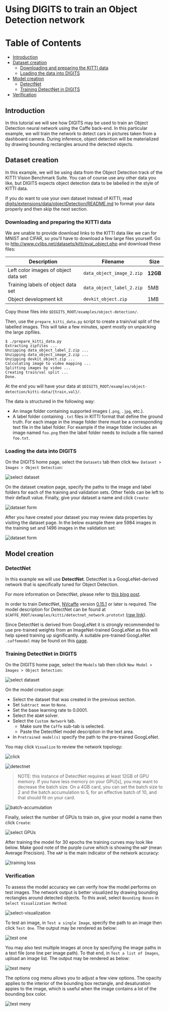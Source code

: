 # Using DIGITS to train an Object Detection network

Table of Contents
=================
* [Introduction](#introduction)
* [Dataset creation](#dataset-creation)
    * [Downloading and preparing the KITTI data](#downloading-and-preparing-the-kitti-data)
    * [Loading the data into DIGITS](#loading-the-data-into-digits)
* [Model creation](#model-creation)
    * [DetectNet](#detectnet)
    * [Training DetectNet in DIGITS](#training-detectnet-in-digits)
* [Verification](#verification)

## Introduction

In this tutorial we will see how DIGITS may be used to train an Object Detection neural network using the Caffe back-end.
In this particular example, we will train the network to detect cars in pictures taken from a dashboard camera.
During inference, object detection will be materialized by drawing bounding rectangles around the detected objects.

## Dataset creation

In this example, we will be using data from the Object Detection track of the KITTI Vision Benchmark Suite.
You can of course use any other data you like, but DIGITS expects object detection data to be labelled in the style of KITTI data.

If you do want to use your own dataset instead of KITTI, read [digits/extensions/data/objectDetection/README.md](../../digits/extensions/data/objectDetection/README.md) to format your data properly and then skip the next section.

### Downloading and preparing the KITTI data

We are unable to provide download links to the KITTI data like we can for MNIST and CIFAR, so you'll have to download a few large files yourself.
Go to http://www.cvlibs.net/datasets/kitti/eval_object.php and download these files:

Description | Filename | Size
------------ | ------------- | -------------
Left color images of object data set | `data_object_image_2.zip` | **12GB**
Training labels of object data set | `data_object_label_2.zip` | 5MB
Object development kit | `devkit_object.zip` | 1MB

Copy those files into `$DIGITS_ROOT/examples/object-detection/`.

Then, use the `prepare_kitti_data.py` script to create a train/val split of the labelled images.
This will take a few minutes, spent mostly on unpacking the large zipfiles.
```
$ ./prepare_kitti_data.py
Extracting zipfiles ...
Unzipping data_object_label_2.zip ...
Unzipping data_object_image_2.zip ...
Unzipping devkit_object.zip ...
Calculating image to video mapping ...
Splitting images by video ...
Creating train/val split ...
Done.
```

At the end you will have your data at `$DIGITS_ROOT/examples/object-detection/kitti-data/{train,val}/`.

The data is structured in the following way:
- An image folder containing supported images (`.png`, `.jpg`, etc.).
- A label folder containing `.txt` files in KITTI format that define the ground truth.
For each image in the image folder there must be a corresponding text file in the label folder.
For example if the image folder includes an image named `foo.png` then the label folder needs to include a file named `foo.txt`.

### Loading the data into DIGITS

On the DIGITS home page, select the `Datasets` tab then click `New Dataset > Images > Object Detection`:

![select dataset](select-object-detection-dataset.jpg)

On the dataset creation page, specify the paths to the image and label folders for each of the training and validation sets.
Other fields can be left to their default value.
Finally, give your dataset a name and click `Create`:

![dataset form](form-object-detection-dataset.jpg)

After you have created your dataset you may review data properties by visiting the dataset page.
In the below example there are 5984 images in the training set and 1496 images in the validation set:

![dataset form](dataset-review.jpg)

## Model creation

### DetectNet

In this example we will use **DetectNet**.
DetectNet is a GoogLeNet-derived network that is specifically tuned for Object Detection.

For more information on DetectNet, please refer to [this blog post](https://devblogs.nvidia.com/parallelforall/detectnet-deep-neural-network-object-detection-digits/).

In order to train DetectNet, [NVcaffe](https://github.com/NVIDIA/caffe) version [0.15.1](https://github.com/NVIDIA/caffe/tree/v0.15.1) or later is required.
The model description for DetectNet can be found at `$CAFFE_ROOT/examples/kitti/detectnet_network.prototxt` ([raw link](https://raw.githubusercontent.com/NVIDIA/caffe/caffe-0.15/examples/kitti/detectnet_network.prototxt)).

Since DetectNet is derived from GoogLeNet it is strongly recommended to use pre-trained weights from an ImageNet-trained GoogLeNet as this will help speed training up significantly.
A suitable pre-trained GoogLeNet `.caffemodel` may be found on this [page](https://github.com/BVLC/caffe/tree/rc3/models/bvlc_googlenet).

### Training DetectNet in DIGITS

On the DIGITS home page, select the `Models` tab then click `New Model > Images > Object Detection`:

![select dataset](select-object-detection-model.jpg)

On the model creation page:
- Select the dataset that was created in the previous section.
- Set `Subtract mean` to `None`.
- Set the base learning rate to 0.0001.
- Select the `ADAM` solver.
- Select the `Custom Network` tab.
  - Make sure the `Caffe` sub-tab is selected.
  - Paste the DetectNet model description in the text area.
- In `Pretrained model(s)` specify the path to the pre-trained GoogLeNet.

You may click `Visualize` to review the network topology:

![click](click-visualize.jpg)

![detectnet](detectnet.jpg)

> NOTE: this instance of DetectNet requires at least 12GB of GPU memory.
If you have less memory on your GPU[s], you may want to decrease the batch size.
On a 4GB card, you can set the batch size to 2 and the batch accumulation to 5, for an effective batch of 10, and that should fit on your card.

![batch-accumulation](batch-accumulation.jpg)

Finally, select the number of GPUs to train on, give your model a name then click `Create`:

![select GPUs](select-gpus.jpg)

After training the model for 30 epochs the training curves may look like below.
Make good note of the purple curve which is showing the `mAP` (mean Average Precision).
The `mAP` is the main indicator of the network accuracy:

![training loss](training-loss.jpg)

### Verification

To assess the model accuracy we can verify how the model performs on test images.
The network output is better visualized by drawing bounding rectangles around detected objects.
To this avail, select `Bounding Boxes` in `Select Visualization Method`:

![select-visualization](select-visualization.jpg)

To test an image, in `Test a single Image`, specify the path to an image then click `Test One`.
The output may be rendered as below:

![test one](test-one.jpg)

You may also test multiple images at once by specifying the image paths in a text file (one line per image path).
To that end, in `Test a list of Images`, upload an image list.
The output may be rendered as below:

![test meny](test-many.jpg)

The options cog menu allows you to adjust a few view options.
The opacity applies to the interior of the bounding box rectangle,
and desaturation appies to the image, which is useful when the image contains a lot of the bounding box color.

![test meny](display-options-menu.jpg)
